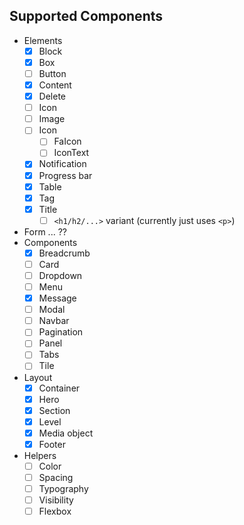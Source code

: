 
## Supported Components

* Elements
  - [x] Block
  - [x] Box
  - [ ] Button
  - [x] Content
  - [x] Delete
  - [ ] Icon
  - [ ] Image
  - [ ] Icon
    - [ ] FaIcon
    - [ ] IconText
  - [x] Notification
  - [x] Progress bar
  - [x] Table
  - [x] Tag
  - [x] Title
    - [ ] `<h1/h2/...>` variant (currently just uses `<p>`)
* Form
  ... ??
* Components
  - [x] Breadcrumb
  - [ ] Card
  - [ ] Dropdown
  - [ ] Menu
  - [x] Message
  - [ ] Modal
  - [ ] Navbar
  - [ ] Pagination
  - [ ] Panel
  - [ ] Tabs
  - [ ] Tile
* Layout
  - [x] Container
  - [x] Hero
  - [x] Section
  - [x] Level
  - [x] Media object
  - [x] Footer
* Helpers
  - [ ] Color
  - [ ] Spacing
  - [ ] Typography
  - [ ] Visibility
  - [ ] Flexbox
